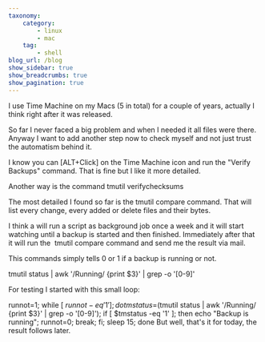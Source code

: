 ```yaml
---
taxonomy:
    category:
        - linux
        - mac
    tag:
        - shell
blog_url: /blog
show_sidebar: true
show_breadcrumbs: true
show_pagination: true
---
```


I use Time Machine on my Macs (5 in total) for a couple of years, actually I think right after it was released.

So far I never faced a big problem and when I needed it all files were there. Anyway I want to add another step now to check myself and not just trust the automatism behind it.



I know you can [ALT+Click] on the Time Machine icon and run the "Verify Backups" command. That is fine but I like it more detailed.

Another way is the command tmutil verifychecksums

The most detailed I found so far is the tmutil compare command. That will list every change, every added or delete files and their bytes.

I think a will run a script as background job once a week and it will start watching until a backup is started and then finished. Immediately after that it will run the  tmutil compare command and send me the result via mail.

This commands simply tells 0 or 1 if a backup is running or not.

tmutil status | awk '/Running/ {print $3}' | grep -o '[0-9]'

For testing I started with this small loop:

runnot=1;
while [ $runnot -eq '1' ]; 
do 
    tmstatus=$(tmutil status | awk '/Running/ {print $3}' | grep -o '[0-9]'); 
    if [ $tmstatus -eq '1' ]; then 
        echo "Backup is running"; 
        runnot=0;
        break;
    fi; 
    sleep 15;
done
But well, that's it for today, the result follows later.
